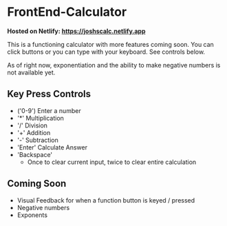 # FrontEnd-Calculator

**Hosted on Netlify: https://joshscalc.netlify.app**
 
This is a functioning calculator with more features coming soon. You can click buttons or you can type with your keyboard. See controls below.

As of right now, exponentiation and the ability to make negative numbers is not available yet. 



## Key Press Controls
* ('0-9') Enter a number
* '\*'    Multiplication
* '/'     Division
* '+'     Addition
* '-'     Subtraction
* 'Enter' Calculate Answer
* 'Backspace' 
    - Once to clear current input, twice to clear entire calculation


## Coming Soon
* Visual Feedback for when a function button is keyed / pressed
* Negative numbers
* Exponents
